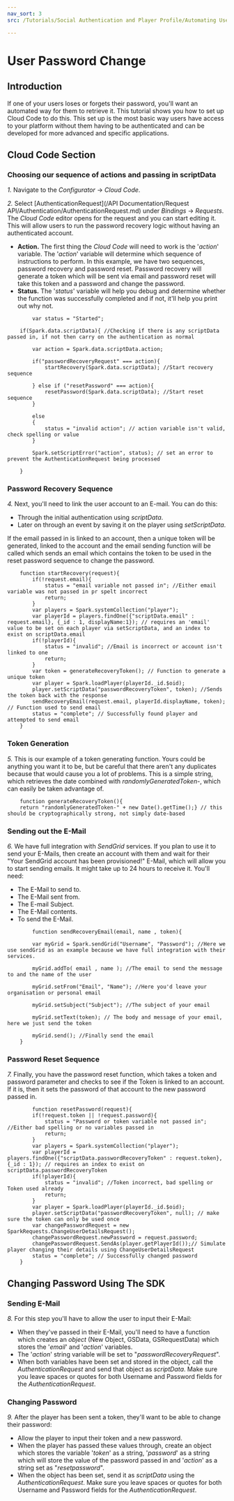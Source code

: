 ```yaml
---
nav_sort: 3
src: /Tutorials/Social Authentication and Player Profile/Automating User Password Change.md

---
```


# User Password Change


## Introduction

If one of your users loses or forgets their password, you'll want an automated way for them to retrieve it. This tutorial shows you how to set up Cloud Code to do this. This set up is the most basic way users have access to your platform without them having to be authenticated and can be developed for more advanced and specific applications.    

## Cloud Code Section

### Choosing our sequence of actions and passing in scriptData

*1.* Navigate to the *Configurator* -> *Cloud Code*.

*2.* Select [AuthenticationRequest](/API Documentation/Request API/Authentication/AuthenticationRequest.md) under *Bindings* -> *Requests*. The *Cloud Code* editor opens for the request and you can start editing it. This will allow users to run the password recovery logic without having an authenticated account.
* **Action.** The first thing the *Cloud Code* will need to work is the '*action*' variable. The '*action*' variable will determine which sequence of instructions to perform. In this example, we have two sequences, password recovery and password reset. Password recovery will generate a token which will be sent via email and password reset will take this token and a password and change the password.
* **Status.** The '*status*' variable will help you debug and determine whether the function was successfully completed and if not, it'll help you print out why not.

```    
    	var status = "Started";

    if(Spark.data.scriptData){ //Checking if there is any scriptData passed in, if not then carry on the authentication as normal

        var action = Spark.data.scriptData.action;

        if("passwordRecoveryRequest" === action){
            startRecovery(Spark.data.scriptData); //Start recovery sequence

        } else if ("resetPassword" === action){
            resetPassword(Spark.data.scriptData); //Start reset sequence
        }

        else
        {
            status = "invalid action"; // action variable isn't valid, check spelling or value
        }

        Spark.setScriptError("action", status); // set an error to prevent the AuthenticationRequest being processed

    }
```  

### Password Recovery Sequence

*4.* Next, you'll need to link the user account to an E-mail. You can do this:
* Through the initial authentication using *scriptData*.
* Later on through an event by saving it on the player using *setScriptData*.

If the email passed in is linked to an account, then a unique token will be generated, linked to the account and the email sending function will be called which sends an email which contains the token to be used in the reset password sequence to change the password.

```  
    function startRecovery(request){
        if(!request.email){
            status = "email variable not passed in"; //Either email variable was not passed in pr spelt incorrect
            return;
        }
        var players = Spark.systemCollection("player");
        var playerId = players.findOne({"scriptData.email" : request.email}, {_id : 1, displayName:1}); // requires an 'email' value to be set on each player via setScriptData, and an index to exist on scriptData.email
        if(!playerId){
            status = "invalid"; //Email is incorrect or account isn't linked to one
            return;
        }
        var token = generateRecoveryToken(); // Function to generate a unique token
        var player = Spark.loadPlayer(playerId._id.$oid);
        player.setScriptData("passwordRecoveryToken", token); //Sends the token back with the response
        sendRecoveryEmail(request.email, playerId.displayName, token); // Function used to send email
        status = "complete"; // Successfully found player and attempted to send email
    }
```  	


### Token Generation

*5.* This is our example of a token generating function. Yours could be anything you want it to be, but be careful that there aren't any duplicates because that would cause you a lot of problems. This is a simple string, which retrieves the date combined with *randomlyGeneratedToken-*, which can easily be taken advantage of.


    	function generateRecoveryToken(){
        return "randomlyGeneratedToken-" + new Date().getTime();} // this should be cryptographically strong, not simply date-based


### Sending out the E-Mail

*6.* We have full integration with *SendGrid* services. If you plan to use it to send your E-Mails, then create an account with them and wait for their "Your SendGrid account has been provisioned!" E-Mail, which will allow you to start sending emails. It might take up to 24 hours to receive it. You'll need:
* The E-Mail to send to.
* The E-Mail sent from.
* The E-mail Subject.
* The E-Mail contents.
* To send the E-Mail.

```    
    	function sendRecoveryEmail(email, name , token){

        var myGrid = Spark.sendGrid("Username", "Password"); //Here we use sendGrid as an example because we have full integration with their services.

        myGrid.addTo( email , name ); //The email to send the message to and the name of the user

        myGrid.setFrom("Email", "Name"); //Here you'd leave your organisation or personal email

        myGrid.setSubject("Subject"); //The subject of your email

        myGrid.setText(token); // The body and message of your email, here we just send the token

        myGrid.send(); //Finally send the email
    }
```    

### Password Reset Sequence

*7.* Finally, you have the password reset function, which takes a token and password parameter and checks to see if the Token is linked to an account. If it is, then it sets the password of that account to the new password passed in.

```    
    	function resetPassword(request){
        if(!request.token || !request.password){
            status = "Password or token variable not passed in";  //Either bad spelling or no variables passed in
            return;
        }
        var players = Spark.systemCollection("player");
        var playerId = players.findOne({"scriptData.passwordRecoveryToken" : request.token}, {_id : 1}); // requires an index to exist on scriptData.passwordRecoveryToken
        if(!playerId){
            status = "invalid"; //Token incorrect, bad spelling or Token used already
            return;
        }
        var player = Spark.loadPlayer(playerId._id.$oid);
        player.setScriptData("passwordRecoveryToken", null); // make sure the token can only be used once
        var changePasswordRequest = new SparkRequests.ChangeUserDetailsRequest();
        changePasswordRequest.newPassword = request.password;
        changePasswordRequest.SendAs(player.getPlayerId());// Simulate player changing their details using ChangeUserDetailsRequest
        status = "complete"; // Successfully changed password
    }
```

## Changing Password Using The SDK


### Sending E-Mail

*8.* For this step you'll have to allow the user to input their E-Mail:
* When they've passed in their E-Mail, you'll need to have a function which creates an *object* (New Object, GSData, GSRequestData) which stores the '*email*' and '*action*' variables.
* The '*action*' string variable will be set to "*passwordRecoveryRequest*".
* When both variables have been set and stored in the object, call the *AuthenticationRequest* and send that object as *scriptData*. Make sure you leave spaces or quotes for both Username and Password fields for the *AuthenticationRequest*.


### Changing Password

*9.* After the player has been sent a token, they'll want to be able to change their password:
* Allow the player to input their token and a new password.
* When the player has passed these values through, create an object which stores the variable '*token*' as a string, '*password*' as a string which will store the value of the password passed in and '*action*' as a string set as "*resetpassword*".
* When the object has been set, send it as *scriptData* using the *AuthenticationRequest*. Make sure you leave spaces or quotes for both Username and Password fields for the *AuthenticationRequest*.
